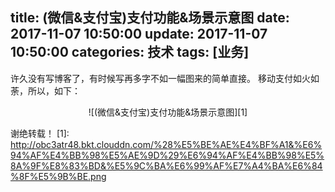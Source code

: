 ﻿title: (微信&支付宝)支付功能&场景示意图
date: 2017-11-07 10:50:00 
update: 2017-11-07 10:50:00
categories: 技术
tags: [业务]
---
许久没有写博客了，有时候写再多字不如一幅图来的简单直接。
移动支付如火如荼，所以，如下：

<center>
![(微信&支付宝)支付功能&场景示意图][1]
</center>

谢绝转载！
[1]: http://obc3atr48.bkt.clouddn.com/%28%E5%BE%AE%E4%BF%A1&%E6%94%AF%E4%BB%98%E5%AE%9D%29%E6%94%AF%E4%BB%98%E5%8A%9F%E8%83%BD&%E5%9C%BA%E6%99%AF%E7%A4%BA%E6%84%8F%E5%9B%BE.png